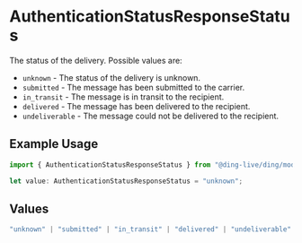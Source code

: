 # AuthenticationStatusResponseStatus

The status of the delivery. Possible values are:
  * `unknown` - The status of the delivery is unknown.
  * `submitted` - The message has been submitted to the carrier.
  * `in_transit` - The message is in transit to the recipient.
  * `delivered` - The message has been delivered to the recipient.
  * `undeliverable` - The message could not be delivered to the recipient.


## Example Usage

```typescript
import { AuthenticationStatusResponseStatus } from "@ding-live/ding/models/components";

let value: AuthenticationStatusResponseStatus = "unknown";
```

## Values

```typescript
"unknown" | "submitted" | "in_transit" | "delivered" | "undeliverable"
```